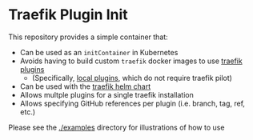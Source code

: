 # Traefik Plugin Init

This repository provides a simple container that:

- Can be used as an `initContainer` in Kubernetes
- Avoids having to build custom `traefik` docker images to use [traefik plugins](https://doc.traefik.io/traefik-pilot/plugins/overview/)
    - (Specifically, [local plugins](https://github.com/traefik/plugindemo#local-mode), which do not require traefik pilot)
- Can be used with the [traefik helm chart](https://github.com/traefik/traefik-helm-chart)
- Allows multple plugins for a single traefik installation
- Allows specifying GitHub references per plugin (i.e. branch, tag, ref, etc.)

Please see the [./examples](./examples) directory for illustrations of how to use

